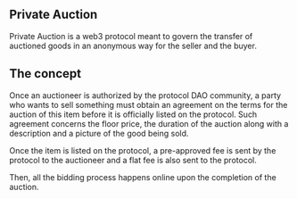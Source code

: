 ## Private Auction

Private Auction is a web3 protocol meant to govern the transfer of auctioned goods in an anonymous way for the seller and the buyer.

## The concept

Once an auctioneer is authorized by the protocol DAO community, a party who wants to sell something must obtain an agreement on the terms for the auction of this item before it is officially listed on the protocol.  Such agreement concerns the floor price, the duration of the auction along with a description and a picture of the good being sold.

Once the item is listed on the protocol, a pre-approved fee is sent by the protocol to the auctioneer and a flat fee is also sent to the protocol.

Then, all the bidding process happens online upon the completion of the auction.
